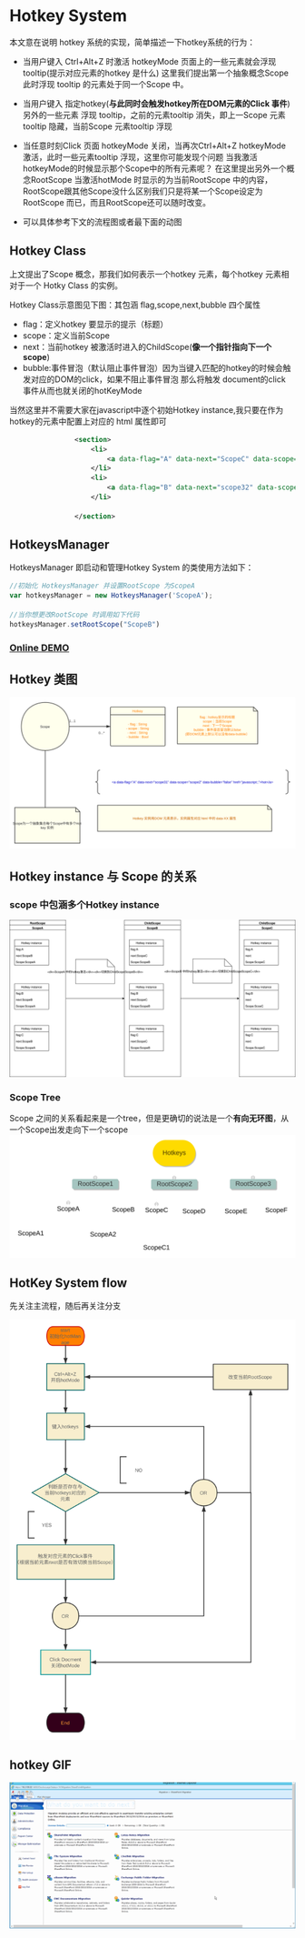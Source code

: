 # Hotkey System

本文意在说明 hotkey 系统的实现，简单描述一下hotkey系统的行为：

- 当用户键入 Ctrl+Alt+Z 时激活 hotkeyMode 页面上的一些元素就会浮现 tooltip(提示对应元素的hotkey 是什么) 这里我们提出第一个抽象概念Scope 此时浮现 tooltip 的元素处于同一个Scope 中。
- 当用户键入 指定hotkey(**与此同时会触发hotkey所在DOM元素的Click 事件**) 另外的一些元素 浮现 tooltip，之前的元素tooltip 消失，即上一Scope 元素 tooltip 隐藏，当前Scope 元素tooltip 浮现

- 当任意时刻Click 页面 hotkeyMode 关闭，当再次Ctrl+Alt+Z hotkeyMode 激活，此时一些元素tooltip 浮现，这里你可能发现个问题 当我激活hotkeyMode的时候显示那个Scope中的所有元素呢？
在这里提出另外一个概念RootScope 当激活hotMode 时显示的为当前RootScope 中的内容，RootScope跟其他Scope没什么区别我们只是将某一个Scope设定为RootScope 而已，而且RootScope还可以随时改变。
- 可以具体参考下文的流程图或者最下面的动图
## Hotkey Class
上文提出了Scope 概念，那我们如何表示一个hotkey 元素，每个hotkey 元素相对于一个 Hotky Class 的实例。

Hotkey Class示意图见下图：其包涵 flag,scope,next,bubble 四个属性

- flag：定义hotkey 要显示的提示（标题）
- scope：定义当前Scope
- next：当前hotkey 被激活时进入的ChildScope(**像一个指针指向下一个scope**)
- bubble:事件冒泡（默认阻止事件冒泡）因为当键入匹配的hotkey的时候会触发对应的DOM的click，如果不阻止事件冒泡 那么将触发 document的click 事件从而也就关闭的hotKeyMode

当然这里并不需要大家在javascript中逐个初始Hotkey instance,我只要在作为hotkey的元素中配置上对应的 html 属性即可
```xml
                <section>
                    <li>
                        <a data-flag="A" data-next="ScopeC" data-scope="ScopeB"  href="javascript:;">hot</a>
                    </li>
                    <li>
                        <a data-flag="B" data-next="scope32" data-scope="ScopeB" data-bubble="true" href="javascript:;">not stopBubble</a>
                    </li>

                </section>
```
## HotkeysManager  
HotkeysManager 即启动和管理Hotkey System 的类使用方法如下：

```javascript
//初始化 HotkeysManager 并设置RootScope 为ScopeA
var hotkeysManager = new HotkeysManager('ScopeA');

//当你想更改RootScope 时调用如下代码
hotkeysManager.setRootScope("ScopeB")

```
### [Online DEMO](https://advence-liz.github.io/CSS/src/hotkey.html)

## Hotkey 类图
![Hotkey_class.svg](pic/hotkeyclass.svg)

## Hotkey instance 与 Scope 的关系
### scope 中包涵多个Hotkey instance
![](pic/scope.svg)
### Scope Tree
Scope 之间的关系看起来是一个tree，但是更确切的说法是一个**有向无环图**，从一个Scope出发走向下一个scope
![](pic/hotkeyscopetree.svg)
## HotKey System flow 
先关注主流程，随后再关注分支

![](pic/hotkeys.svg)
## hotkey GIF
![hotkey.gif](pic/hotkey.gif)